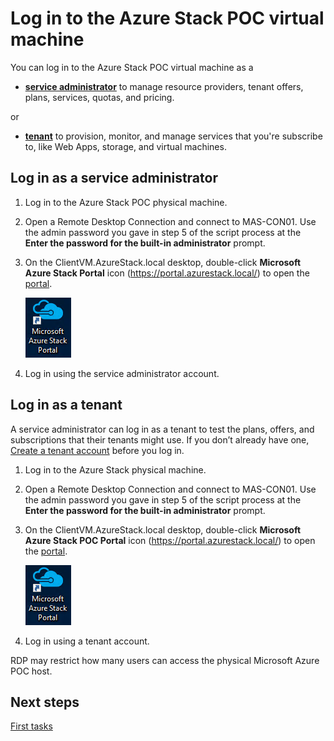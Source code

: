 <properties
	pageTitle="Connect to Microsoft Azure Stack POC | Microsoft Azure"
	description="Learn how to connect to the Azure Stack POC portal as a service administrator or tenant."
	services="azure-stack"
	documentationCenter=""
	authors="ErikjeMS"
	manager="byronr"
	editor=""/>

<tags
	ms.service="azure-stack"
	ms.workload="na"
	ms.tgt_pltfrm="na"
	ms.devlang="na"
	ms.topic="get-started-article"
	ms.date="09/26/2016"
	ms.author="erikje"/>

# Log in to the Azure Stack POC virtual machine

You can log in to the Azure Stack POC virtual machine as a

- [**service administrator**](#log-in-as-a-service-administrator) to manage resource providers, tenant offers, plans, services, quotas, and pricing.

or

- [**tenant**](#log-in-as-a-tenant) to provision, monitor, and manage services that you're subscribe to, like Web Apps, storage, and virtual machines.

## Log in as a service administrator

1.  Log in to the Azure Stack POC physical machine.

2.  Open a Remote Desktop Connection and connect to MAS-CON01. Use the admin password you gave in step 5 of the script process at the **Enter the password for the built-in administrator** prompt.

3.  On the ClientVM.AzureStack.local desktop, double-click **Microsoft Azure Stack Portal** icon (https://portal.azurestack.local/) to open the [portal](azure-stack-key-features.md#portal).

    ![](media/azure-stack-connect-azure-stack/microsoftazurestackportalicon.png)

4.  Log in using the service administrator account.

## Log in as a tenant

A service administrator can log in as a tenant to test the plans, offers, and subscriptions that their tenants might use.
If you don’t already have one, [Create a tenant account](azure-stack-add-new-user-aad.md) before you log in.

1.  Log in to the Azure Stack physical machine.

2.  Open a Remote Desktop Connection and connect to MAS-CON01. Use the admin password you gave in step 5 of the script process at the **Enter the password for the built-in administrator** prompt.

3.  On the ClientVM.AzureStack.local desktop, double-click **Microsoft Azure Stack POC Portal** icon (https://portal.azurestack.local/) to open the [portal](azure-stack-key-features.md#portal).

    ![](media/azure-stack-connect-azure-stack/microsoftazurestackportalicon.png)

4.  Log in using a tenant account.

RDP may restrict how many users can access the physical Microsoft Azure POC host.

## Next steps

[First tasks](azure-stack-first-scenarios.md)
